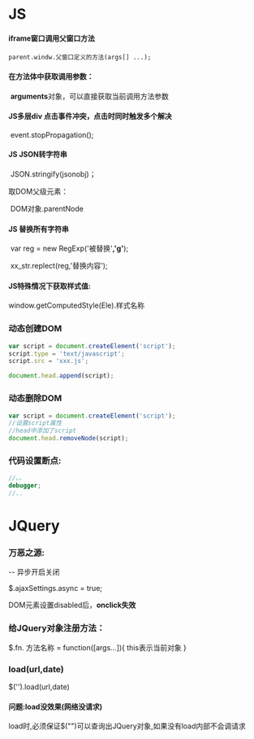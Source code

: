 # JS

#### iframe窗口调用父窗口方法

	parent.windw.父窗口定义的方法(args[] ...);

#### 在方法体中获取调用参数：

​	**arguments**对象，可以直接获取当前调用方法参数

#### JS多层div 点击事件冲突，点击时同时触发多个解决

​	event.stopPropagation(); 

#### JS JSON转字符串

​	JSON.stringify(jsonobj)；

取DOM父级元素：

​	DOM对象.parentNode

#### JS 替换所有字符串

​	var reg = new RegExp('被替换'**,'g'**);

​	xx_str.replect(reg,'替换内容');

#### JS特殊情况下获取样式值:

window.getComputedStyle(Ele).样式名称



### 动态创建DOM

```javascript
var script = document.createElement('script');
script.type = 'text/javascript';
script.src = 'xxx.js';

document.head.append(script);

```

### 动态删除DOM

```javascript
var script = document.createElement('script');
//设置script属性
//head中添加了script
document.head.removeNode(script);

```

### 代码设置断点:

```javascript
//。。
debugger;
//..
```





# JQuery

### 万恶之源:

-- 异步开启关闭

$.ajaxSettings.async = true;

DOM元素设置disabled后，**onclick失效**

### 给JQuery对象注册方法：

$.fn. 方法名称 = function([args...]){ this表示当前对象 }

### load(url,date)

$('').load(url,date)

#### 问题:load没效果(网络没请求)

load时,必须保证$("")可以查询出JQuery对象,如果没有load内部不会调请求

